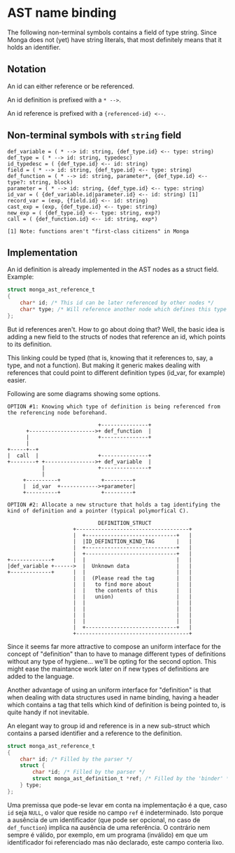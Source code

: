 # AST name binding

The following non-terminal symbols contains a field of type string.
Since Monga does not (yet) have string literals, that most definitely means that it holds an identifier.

## Notation

An id can either reference or be referenced.

An id definition is prefixed with a `* -->`.

An id reference is prefixed with a `{referenced-id} <--`.

## Non-terminal symbols with `string` field

```
def_variable = ( * --> id: string, {def_type.id} <-- type: string)
def_type = ( * --> id: string, typedesc)
id_typedesc = ( {def_type.id} <-- id: string)
field = ( * --> id: string, {def_type.id} <-- type: string)
def_function = ( * --> id: string, parameter*, {def_type.id} <-- type?: string, block)
parameter = ( * --> id: string, {def_type.id} <-- type: string)
id_var = ( {def_variable.id|parameter.id} <-- id: string) [1]
record_var = (exp, {field.id} <-- id: string)
cast_exp = (exp, {def_type.id} <-- type: string)
new_exp = ( {def_type.id} <-- type: string, exp?)
call = ( {def_function.id} <-- id: string, exp*)

[1] Note: functions aren't "first-class citizens" in Monga
```

## Implementation

An id definition is already implemented in the AST nodes as a struct field. Example:

```c
struct monga_ast_reference_t
{
    char* id; /* This id can be later referenced by other nodes */
    char* type; /* Will reference another node which defines this type */
};
```

But id references aren't. How to go about doing that? Well, the basic idea is adding a new field to the structs of nodes that reference an id, which points to its definition.

This linking could be typed (that is, knowing that it references to, say, a type, and not a function). But making it generic makes dealing with references that could point to different definition types (id_var, for example) easier.

Following are some diagrams showing some options.

```
OPTION #1: Knowing which type of definition is being referenced from the referencing node beforehand.

                             +---------------+
      +--------------------->+ def_function  |
      |                      +---------------+
      |
+-----+--+
|  call  |                   +---------------+
+--------+ +---------------->+ def_variable  |
           |                 +---------------+
           |
     +----------+             +---------+
     |  id_var  +------------>+parameter|
     +----------+             +---------+

```

```
OPTION #2: Allocate a new structure that holds a tag identifying the kind of definition and a pointer (typical polymorfical C).

                             DEFINITION_STRUCT
                     +------------------------------------+
                     |  +-----------------------------+   |
                     |  |ID_DEFINITION_KIND_TAG       |   |
                     |  +-----------------------------+   |
                     |  +-----------------------------+   |
+-------------+      |  |                             |   |
|def_variable +------>  |  Unknown data               |   |
+-------------+      |  |                             |   |
                     |  |  (Please read the tag       |   |
                     |  |   to find more about        |   |
                     |  |   the contents of this      |   |
                     |  |   union)                    |   |
                     |  |                             |   |
                     |  |                             |   |
                     |  |                             |   |
                     |  |                             |   |
                     |  +-----------------------------+   |
                     +------------------------------------+

```

Since it seems far more attractive to compose an uniform interface for the concept of "definition" than to have to manage different types of definitions without any type of hygiene... we'll be opting for the second option. This might ease the maintance work later on if new types of definitions are added to the language.

Another advantage of using an uniform interface for "definition" is that when dealing with data structures used in name binding, having a header which contains a tag that tells which kind of definition is being pointed to, is quite handy if not inevitable.

An elegant way to group id and reference is in a new sub-struct which contains a parsed identifier and a reference to the definition.

```c
struct monga_ast_reference_t
{
    char* id; /* Filled by the parser */
    struct {
        char *id; /* Filled by the parser */
        struct monga_ast_definition_t *ref; /* Filled by the 'binder' */
    } type;
};
```

Uma premissa que pode-se levar em conta na implementação é a que, caso `id` seja `NULL`, o valor que reside no campo `ref` é indeterminado. Isto porque a ausência de um identificador (que pode ser opcional, no caso de `def_function`) implica na ausência de uma referência. O contrário nem sempre é válido, por exemplo, em um programa (inválido) em que um identificador foi referenciado mas não declarado, este campo conteria lixo.